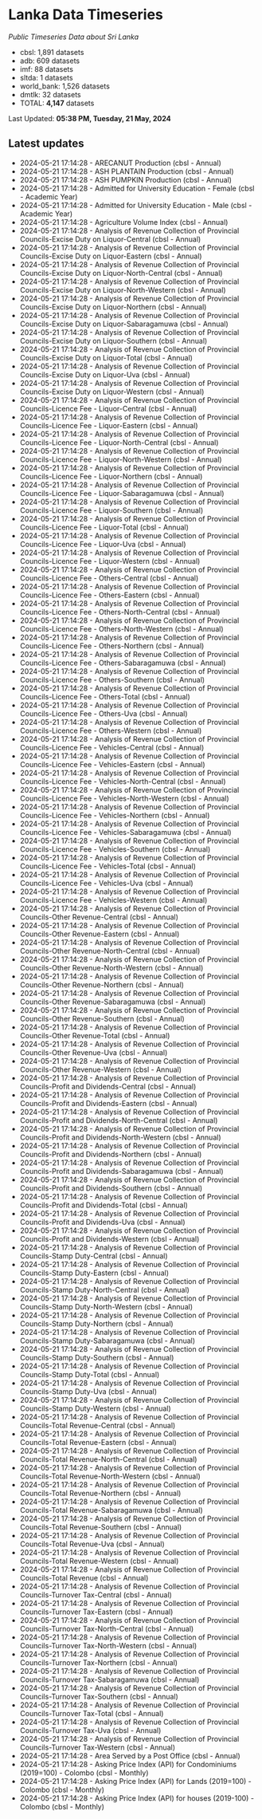 # Lanka Data Timeseries
*Public Timeseries Data about Sri Lanka*

* cbsl: 1,891 datasets
* adb: 609 datasets
* imf: 88 datasets
* sltda: 1 datasets
* world_bank: 1,526 datasets
* dmtlk: 32 datasets
* TOTAL: **4,147** datasets

Last Updated: **05:38 PM, Tuesday, 21 May, 2024**

## Latest updates

* 2024-05-21 17:14:28 - ARECANUT Production (cbsl - Annual)
* 2024-05-21 17:14:28 - ASH PLANTAIN Production (cbsl - Annual)
* 2024-05-21 17:14:28 - ASH PUMPKIN Production (cbsl - Annual)
* 2024-05-21 17:14:28 - Admitted for University Education - Female (cbsl - Academic Year)
* 2024-05-21 17:14:28 - Admitted for University Education - Male (cbsl - Academic Year)
* 2024-05-21 17:14:28 - Agriculture Volume Index (cbsl - Annual)
* 2024-05-21 17:14:28 - Analysis of Revenue Collection of Provincial Councils-Excise Duty on Liquor-Central (cbsl - Annual)
* 2024-05-21 17:14:28 - Analysis of Revenue Collection of Provincial Councils-Excise Duty on Liquor-Eastern (cbsl - Annual)
* 2024-05-21 17:14:28 - Analysis of Revenue Collection of Provincial Councils-Excise Duty on Liquor-North-Central (cbsl - Annual)
* 2024-05-21 17:14:28 - Analysis of Revenue Collection of Provincial Councils-Excise Duty on Liquor-North-Western (cbsl - Annual)
* 2024-05-21 17:14:28 - Analysis of Revenue Collection of Provincial Councils-Excise Duty on Liquor-Northern (cbsl - Annual)
* 2024-05-21 17:14:28 - Analysis of Revenue Collection of Provincial Councils-Excise Duty on Liquor-Sabaragamuwa (cbsl - Annual)
* 2024-05-21 17:14:28 - Analysis of Revenue Collection of Provincial Councils-Excise Duty on Liquor-Southern (cbsl - Annual)
* 2024-05-21 17:14:28 - Analysis of Revenue Collection of Provincial Councils-Excise Duty on Liquor-Total (cbsl - Annual)
* 2024-05-21 17:14:28 - Analysis of Revenue Collection of Provincial Councils-Excise Duty on Liquor-Uva (cbsl - Annual)
* 2024-05-21 17:14:28 - Analysis of Revenue Collection of Provincial Councils-Excise Duty on Liquor-Western (cbsl - Annual)
* 2024-05-21 17:14:28 - Analysis of Revenue Collection of Provincial Councils-Licence Fee - Liquor-Central (cbsl - Annual)
* 2024-05-21 17:14:28 - Analysis of Revenue Collection of Provincial Councils-Licence Fee - Liquor-Eastern (cbsl - Annual)
* 2024-05-21 17:14:28 - Analysis of Revenue Collection of Provincial Councils-Licence Fee - Liquor-North-Central (cbsl - Annual)
* 2024-05-21 17:14:28 - Analysis of Revenue Collection of Provincial Councils-Licence Fee - Liquor-North-Western (cbsl - Annual)
* 2024-05-21 17:14:28 - Analysis of Revenue Collection of Provincial Councils-Licence Fee - Liquor-Northern (cbsl - Annual)
* 2024-05-21 17:14:28 - Analysis of Revenue Collection of Provincial Councils-Licence Fee - Liquor-Sabaragamuwa (cbsl - Annual)
* 2024-05-21 17:14:28 - Analysis of Revenue Collection of Provincial Councils-Licence Fee - Liquor-Southern (cbsl - Annual)
* 2024-05-21 17:14:28 - Analysis of Revenue Collection of Provincial Councils-Licence Fee - Liquor-Total (cbsl - Annual)
* 2024-05-21 17:14:28 - Analysis of Revenue Collection of Provincial Councils-Licence Fee - Liquor-Uva (cbsl - Annual)
* 2024-05-21 17:14:28 - Analysis of Revenue Collection of Provincial Councils-Licence Fee - Liquor-Western (cbsl - Annual)
* 2024-05-21 17:14:28 - Analysis of Revenue Collection of Provincial Councils-Licence Fee - Others-Central (cbsl - Annual)
* 2024-05-21 17:14:28 - Analysis of Revenue Collection of Provincial Councils-Licence Fee - Others-Eastern (cbsl - Annual)
* 2024-05-21 17:14:28 - Analysis of Revenue Collection of Provincial Councils-Licence Fee - Others-North-Central (cbsl - Annual)
* 2024-05-21 17:14:28 - Analysis of Revenue Collection of Provincial Councils-Licence Fee - Others-North-Western (cbsl - Annual)
* 2024-05-21 17:14:28 - Analysis of Revenue Collection of Provincial Councils-Licence Fee - Others-Northern (cbsl - Annual)
* 2024-05-21 17:14:28 - Analysis of Revenue Collection of Provincial Councils-Licence Fee - Others-Sabaragamuwa (cbsl - Annual)
* 2024-05-21 17:14:28 - Analysis of Revenue Collection of Provincial Councils-Licence Fee - Others-Southern (cbsl - Annual)
* 2024-05-21 17:14:28 - Analysis of Revenue Collection of Provincial Councils-Licence Fee - Others-Total (cbsl - Annual)
* 2024-05-21 17:14:28 - Analysis of Revenue Collection of Provincial Councils-Licence Fee - Others-Uva (cbsl - Annual)
* 2024-05-21 17:14:28 - Analysis of Revenue Collection of Provincial Councils-Licence Fee - Others-Western (cbsl - Annual)
* 2024-05-21 17:14:28 - Analysis of Revenue Collection of Provincial Councils-Licence Fee - Vehicles-Central (cbsl - Annual)
* 2024-05-21 17:14:28 - Analysis of Revenue Collection of Provincial Councils-Licence Fee - Vehicles-Eastern (cbsl - Annual)
* 2024-05-21 17:14:28 - Analysis of Revenue Collection of Provincial Councils-Licence Fee - Vehicles-North-Central (cbsl - Annual)
* 2024-05-21 17:14:28 - Analysis of Revenue Collection of Provincial Councils-Licence Fee - Vehicles-North-Western (cbsl - Annual)
* 2024-05-21 17:14:28 - Analysis of Revenue Collection of Provincial Councils-Licence Fee - Vehicles-Northern (cbsl - Annual)
* 2024-05-21 17:14:28 - Analysis of Revenue Collection of Provincial Councils-Licence Fee - Vehicles-Sabaragamuwa (cbsl - Annual)
* 2024-05-21 17:14:28 - Analysis of Revenue Collection of Provincial Councils-Licence Fee - Vehicles-Southern (cbsl - Annual)
* 2024-05-21 17:14:28 - Analysis of Revenue Collection of Provincial Councils-Licence Fee - Vehicles-Total (cbsl - Annual)
* 2024-05-21 17:14:28 - Analysis of Revenue Collection of Provincial Councils-Licence Fee - Vehicles-Uva (cbsl - Annual)
* 2024-05-21 17:14:28 - Analysis of Revenue Collection of Provincial Councils-Licence Fee - Vehicles-Western (cbsl - Annual)
* 2024-05-21 17:14:28 - Analysis of Revenue Collection of Provincial Councils-Other Revenue-Central (cbsl - Annual)
* 2024-05-21 17:14:28 - Analysis of Revenue Collection of Provincial Councils-Other Revenue-Eastern (cbsl - Annual)
* 2024-05-21 17:14:28 - Analysis of Revenue Collection of Provincial Councils-Other Revenue-North-Central (cbsl - Annual)
* 2024-05-21 17:14:28 - Analysis of Revenue Collection of Provincial Councils-Other Revenue-North-Western (cbsl - Annual)
* 2024-05-21 17:14:28 - Analysis of Revenue Collection of Provincial Councils-Other Revenue-Northern (cbsl - Annual)
* 2024-05-21 17:14:28 - Analysis of Revenue Collection of Provincial Councils-Other Revenue-Sabaragamuwa (cbsl - Annual)
* 2024-05-21 17:14:28 - Analysis of Revenue Collection of Provincial Councils-Other Revenue-Southern (cbsl - Annual)
* 2024-05-21 17:14:28 - Analysis of Revenue Collection of Provincial Councils-Other Revenue-Total (cbsl - Annual)
* 2024-05-21 17:14:28 - Analysis of Revenue Collection of Provincial Councils-Other Revenue-Uva (cbsl - Annual)
* 2024-05-21 17:14:28 - Analysis of Revenue Collection of Provincial Councils-Other Revenue-Western (cbsl - Annual)
* 2024-05-21 17:14:28 - Analysis of Revenue Collection of Provincial Councils-Profit and Dividends-Central (cbsl - Annual)
* 2024-05-21 17:14:28 - Analysis of Revenue Collection of Provincial Councils-Profit and Dividends-Eastern (cbsl - Annual)
* 2024-05-21 17:14:28 - Analysis of Revenue Collection of Provincial Councils-Profit and Dividends-North-Central (cbsl - Annual)
* 2024-05-21 17:14:28 - Analysis of Revenue Collection of Provincial Councils-Profit and Dividends-North-Western (cbsl - Annual)
* 2024-05-21 17:14:28 - Analysis of Revenue Collection of Provincial Councils-Profit and Dividends-Northern (cbsl - Annual)
* 2024-05-21 17:14:28 - Analysis of Revenue Collection of Provincial Councils-Profit and Dividends-Sabaragamuwa (cbsl - Annual)
* 2024-05-21 17:14:28 - Analysis of Revenue Collection of Provincial Councils-Profit and Dividends-Southern (cbsl - Annual)
* 2024-05-21 17:14:28 - Analysis of Revenue Collection of Provincial Councils-Profit and Dividends-Total (cbsl - Annual)
* 2024-05-21 17:14:28 - Analysis of Revenue Collection of Provincial Councils-Profit and Dividends-Uva (cbsl - Annual)
* 2024-05-21 17:14:28 - Analysis of Revenue Collection of Provincial Councils-Profit and Dividends-Western (cbsl - Annual)
* 2024-05-21 17:14:28 - Analysis of Revenue Collection of Provincial Councils-Stamp Duty-Central (cbsl - Annual)
* 2024-05-21 17:14:28 - Analysis of Revenue Collection of Provincial Councils-Stamp Duty-Eastern (cbsl - Annual)
* 2024-05-21 17:14:28 - Analysis of Revenue Collection of Provincial Councils-Stamp Duty-North-Central (cbsl - Annual)
* 2024-05-21 17:14:28 - Analysis of Revenue Collection of Provincial Councils-Stamp Duty-North-Western (cbsl - Annual)
* 2024-05-21 17:14:28 - Analysis of Revenue Collection of Provincial Councils-Stamp Duty-Northern (cbsl - Annual)
* 2024-05-21 17:14:28 - Analysis of Revenue Collection of Provincial Councils-Stamp Duty-Sabaragamuwa (cbsl - Annual)
* 2024-05-21 17:14:28 - Analysis of Revenue Collection of Provincial Councils-Stamp Duty-Southern (cbsl - Annual)
* 2024-05-21 17:14:28 - Analysis of Revenue Collection of Provincial Councils-Stamp Duty-Total (cbsl - Annual)
* 2024-05-21 17:14:28 - Analysis of Revenue Collection of Provincial Councils-Stamp Duty-Uva (cbsl - Annual)
* 2024-05-21 17:14:28 - Analysis of Revenue Collection of Provincial Councils-Stamp Duty-Western (cbsl - Annual)
* 2024-05-21 17:14:28 - Analysis of Revenue Collection of Provincial Councils-Total Revenue-Central (cbsl - Annual)
* 2024-05-21 17:14:28 - Analysis of Revenue Collection of Provincial Councils-Total Revenue-Eastern (cbsl - Annual)
* 2024-05-21 17:14:28 - Analysis of Revenue Collection of Provincial Councils-Total Revenue-North-Central (cbsl - Annual)
* 2024-05-21 17:14:28 - Analysis of Revenue Collection of Provincial Councils-Total Revenue-North-Western (cbsl - Annual)
* 2024-05-21 17:14:28 - Analysis of Revenue Collection of Provincial Councils-Total Revenue-Northern (cbsl - Annual)
* 2024-05-21 17:14:28 - Analysis of Revenue Collection of Provincial Councils-Total Revenue-Sabaragamuwa (cbsl - Annual)
* 2024-05-21 17:14:28 - Analysis of Revenue Collection of Provincial Councils-Total Revenue-Southern (cbsl - Annual)
* 2024-05-21 17:14:28 - Analysis of Revenue Collection of Provincial Councils-Total Revenue-Uva (cbsl - Annual)
* 2024-05-21 17:14:28 - Analysis of Revenue Collection of Provincial Councils-Total Revenue-Western (cbsl - Annual)
* 2024-05-21 17:14:28 - Analysis of Revenue Collection of Provincial Councils-Total Revenue (cbsl - Annual)
* 2024-05-21 17:14:28 - Analysis of Revenue Collection of Provincial Councils-Turnover Tax-Central (cbsl - Annual)
* 2024-05-21 17:14:28 - Analysis of Revenue Collection of Provincial Councils-Turnover Tax-Eastern (cbsl - Annual)
* 2024-05-21 17:14:28 - Analysis of Revenue Collection of Provincial Councils-Turnover Tax-North-Central (cbsl - Annual)
* 2024-05-21 17:14:28 - Analysis of Revenue Collection of Provincial Councils-Turnover Tax-North-Western (cbsl - Annual)
* 2024-05-21 17:14:28 - Analysis of Revenue Collection of Provincial Councils-Turnover Tax-Northern (cbsl - Annual)
* 2024-05-21 17:14:28 - Analysis of Revenue Collection of Provincial Councils-Turnover Tax-Sabaragamuwa (cbsl - Annual)
* 2024-05-21 17:14:28 - Analysis of Revenue Collection of Provincial Councils-Turnover Tax-Southern (cbsl - Annual)
* 2024-05-21 17:14:28 - Analysis of Revenue Collection of Provincial Councils-Turnover Tax-Total (cbsl - Annual)
* 2024-05-21 17:14:28 - Analysis of Revenue Collection of Provincial Councils-Turnover Tax-Uva (cbsl - Annual)
* 2024-05-21 17:14:28 - Analysis of Revenue Collection of Provincial Councils-Turnover Tax-Western (cbsl - Annual)
* 2024-05-21 17:14:28 - Area Served by a Post Office (cbsl - Annual)
* 2024-05-21 17:14:28 - Asking Price Index (API) for Condominiums (2019=100) - Colombo (cbsl - Monthly)
* 2024-05-21 17:14:28 - Asking Price Index (API) for Lands (2019=100) - Colombo (cbsl - Monthly)
* 2024-05-21 17:14:28 - Asking Price Index (API) for houses (2019-100) - Colombo (cbsl - Monthly)